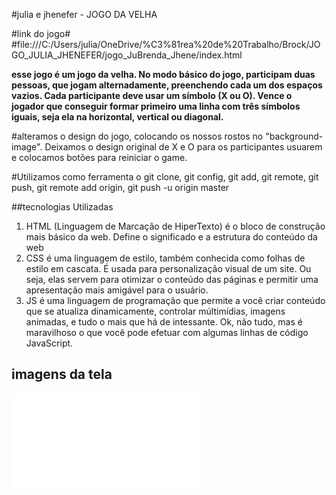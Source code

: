 #julia e jhenefer - JOGO DA VELHA

#link do jogo#
#file:///C:/Users/julia/OneDrive/%C3%81rea%20de%20Trabalho/Brock/JOGO_JULIA_JHENEFER/jogo_JuBrenda_Jhene/index.html


**esse jogo é um jogo da velha. No modo básico do jogo, participam duas pessoas, que jogam alternadamente, preenchendo cada um dos espaços vazios. Cada participante deve usar um símbolo (X ou O). Vence o jogador que conseguir formar primeiro uma linha com três símbolos iguais, seja ela na horizontal, vertical ou diagonal.**

#alteramos o design do jogo, colocando os nossos rostos no "background-image". Deixamos o design original de X e O para os participantes usuarem e colocamos botões para reiniciar o game.

#Utilizamos como ferramenta o git clone, git config, git add, git remote, git push, git remote add origin, git push -u origin master

##tecnologias Utilizadas
1. HTML (Linguagem de Marcação de HiperTexto) é o bloco de construção mais básico da web. Define o significado e a estrutura do conteúdo da web
2. CSS é uma linguagem de estilo, também conhecida como folhas de estilo em cascata. É usada para personalização visual de um site. Ou seja, elas servem para otimizar o conteúdo das páginas e permitir uma apresentação mais amigável para o usuário. 
3. JS é uma linguagem de programação que permite a você criar conteúdo que se atualiza dinamicamente, controlar múltimídias, imagens animadas, e tudo o mais que há de intessante. Ok, não tudo, mas é maravilhoso o que você pode efetuar com algumas linhas de código JavaScript.

## imagens da tela

![tela 1](/imagens/jj.pgn)
